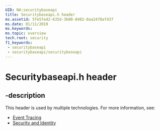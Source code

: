 ```yaml
---
UID: NA:securitybaseapi
title: Securitybaseapi.h header
ms.assetid: 5fe57e42-635d-3b00-8402-0aa2478af437
ms.date: 01/11/2019
ms.keywords: 
ms.topic: overview
tech.root: security
f1_keywords:
 - securitybaseapi
 - securitybaseapi/securitybaseapi
---
```


# Securitybaseapi.h header

## -description

This header is used by multiple technologies. For more information, see:

- [Event Tracing](../_etw/index.md)
- [Security and Identity](../_security/index.md)
